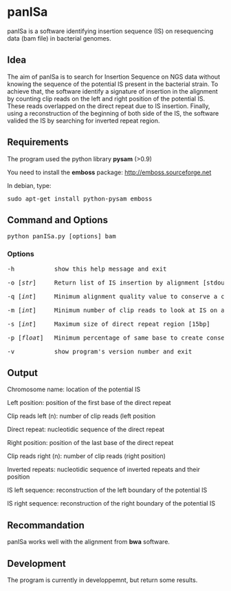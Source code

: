 # panISa
panISa is a software identifying insertion sequence (IS) on resequencing data (bam file) in bacterial genomes.

## Idea
The aim of panISa is to search for Insertion Sequence on NGS data without knowing the sequence of the potential IS present in the bacterial strain.
To achieve that, the software identify a signature of insertion in the alignment by counting clip reads on the left and right position of the potential IS. 
These reads overlapped on the direct repeat due to IS insertion.
Finally, using a reconstruction of the beginning of both side of the IS, the software valided the IS by searching for inverted repeat region.

## Requirements
The program used the python library **pysam** (>0.9)

You need to install the **emboss** package:
http://emboss.sourceforge.net

In debian, type:
<pre>sudo apt-get install python-pysam emboss</pre>

## Command and Options
<pre>python panISa.py [options] bam</pre>

### Options
<pre>-h           show this help message and exit<br />
-o [<i>str</i>]     Return list of IS insertion by alignment [stdout]<br />
-q [<i>int</i>]     Minimum alignment quality value to conserve a clip read [20]<br />
-m [<i>int</i>]     Minimum number of clip reads to look at IS on a position [5]<br />
-s [<i>int</i>]     Maximum size of direct repeat region [15bp]<br />
-p [<i>float</i>]   Minimum percentage of same base to create consensus [0.8]<br />
-v           show program's version number and exit<br /></pre>

## Output
Chromosome name: location of the potential IS

Left position: position of the first base of the direct repeat

Clip reads left (n): number of clip reads (left position

Direct repeat: nucleotidic sequence of the direct repeat

Right position: position of the last base of the direct repeat

Clip reads right (n): number of clip reads (right position)

Inverted repeats: nucleotidic sequence of inverted repeats and their position

IS left sequence: reconstruction of the left boundary of the potential IS

IS right sequence: reconstruction of the right boundary of the potential IS

## Recommandation
panISa works well with the alignment from **bwa** software.


## Development
The program is currently in developpemnt, but return some results.
